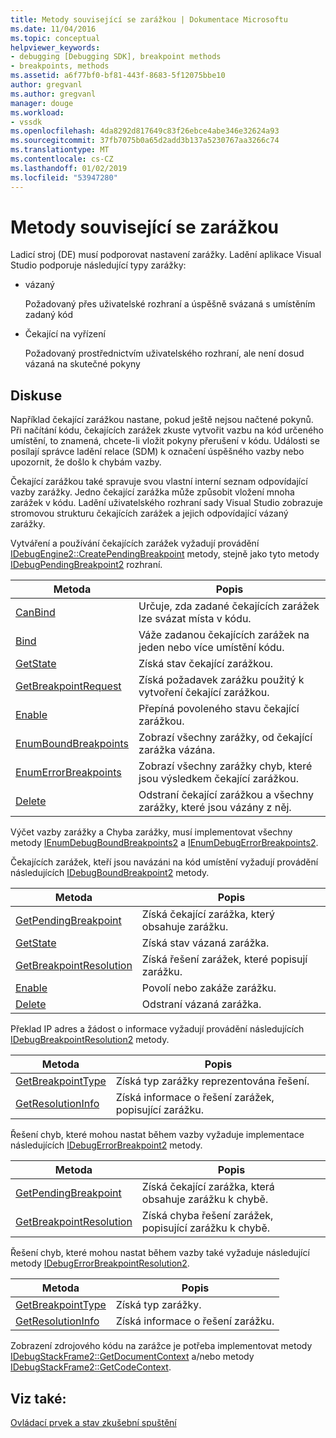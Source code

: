 ```yaml
---
title: Metody související se zarážkou | Dokumentace Microsoftu
ms.date: 11/04/2016
ms.topic: conceptual
helpviewer_keywords:
- debugging [Debugging SDK], breakpoint methods
- breakpoints, methods
ms.assetid: a6f77bf0-bf81-443f-8683-5f12075bbe10
author: gregvanl
ms.author: gregvanl
manager: douge
ms.workload:
- vssdk
ms.openlocfilehash: 4da8292d817649c83f26ebce4abe346e32624a93
ms.sourcegitcommit: 37fb7075b0a65d2add3b137a5230767aa3266c74
ms.translationtype: MT
ms.contentlocale: cs-CZ
ms.lasthandoff: 01/02/2019
ms.locfileid: "53947280"
---
```

# <a name="breakpoint-related-methods"></a>Metody související se zarážkou
Ladicí stroj (DE) musí podporovat nastavení zarážky. Ladění aplikace Visual Studio podporuje následující typy zarážky:  
  
-   vázaný  
  
     Požadovaný přes uživatelské rozhraní a úspěšně svázaná s umístěním zadaný kód  
  
-   Čekající na vyřízení  
  
     Požadovaný prostřednictvím uživatelského rozhraní, ale není dosud vázaná na skutečné pokyny  
  
## <a name="discussion"></a>Diskuse  
 Například čekající zarážkou nastane, pokud ještě nejsou načtené pokynů. Při načítání kódu, čekajících zarážek zkuste vytvořit vazbu na kód určeného umístění, to znamená, chcete-li vložit pokyny přerušení v kódu. Události se posílají správce ladění relace (SDM) k označení úspěšného vazby nebo upozornit, že došlo k chybám vazby.  
  
 Čekající zarážkou také spravuje svou vlastní interní seznam odpovídající vazby zarážky. Jedno čekající zarážka může způsobit vložení mnoha zarážek v kódu. Ladění uživatelského rozhraní sady Visual Studio zobrazuje stromovou strukturu čekajících zarážek a jejich odpovídající vázaný zarážky.  
  
 Vytváření a používání čekajících zarážek vyžadují provádění [IDebugEngine2::CreatePendingBreakpoint](../../extensibility/debugger/reference/idebugengine2-creatependingbreakpoint.md) metody, stejně jako tyto metody [IDebugPendingBreakpoint2](../../extensibility/debugger/reference/idebugpendingbreakpoint2.md) rozhraní.  
  
|Metoda|Popis|  
|------------|-----------------|  
|[CanBind](../../extensibility/debugger/reference/idebugpendingbreakpoint2-canbind.md)|Určuje, zda zadané čekajících zarážek lze svázat místa v kódu.|  
|[Bind](../../extensibility/debugger/reference/idebugpendingbreakpoint2-bind.md)|Váže zadanou čekajících zarážek na jeden nebo více umístění kódu.|  
|[GetState](../../extensibility/debugger/reference/idebugpendingbreakpoint2-getstate.md)|Získá stav čekající zarážkou.|  
|[GetBreakpointRequest](../../extensibility/debugger/reference/idebugpendingbreakpoint2-getbreakpointrequest.md)|Získá požadavek zarážku použitý k vytvoření čekající zarážkou.|  
|[Enable](../../extensibility/debugger/reference/idebugpendingbreakpoint2-enable.md)|Přepíná povoleného stavu čekající zarážkou.|  
|[EnumBoundBreakpoints](../../extensibility/debugger/reference/idebugpendingbreakpoint2-enumboundbreakpoints.md)|Zobrazí všechny zarážky, od čekající zarážka vázána.|  
|[EnumErrorBreakpoints](../../extensibility/debugger/reference/idebugpendingbreakpoint2-enumerrorbreakpoints.md)|Zobrazí všechny zarážky chyb, které jsou výsledkem čekající zarážkou.|  
|[Delete](../../extensibility/debugger/reference/idebugpendingbreakpoint2-delete.md)|Odstraní čekající zarážkou a všechny zarážky, které jsou vázány z něj.|  
  
 Výčet vazby zarážky a Chyba zarážky, musí implementovat všechny metody [IEnumDebugBoundBreakpoints2](../../extensibility/debugger/reference/ienumdebugboundbreakpoints2.md) a [IEnumDebugErrorBreakpoints2](../../extensibility/debugger/reference/ienumdebugerrorbreakpoints2.md).  
  
 Čekajících zarážek, kteří jsou navázáni na kód umístění vyžadují provádění následujících [IDebugBoundBreakpoint2](../../extensibility/debugger/reference/idebugboundbreakpoint2.md) metody.  
  
|Metoda|Popis|  
|------------|-----------------|  
|[GetPendingBreakpoint](../../extensibility/debugger/reference/idebugboundbreakpoint2-getpendingbreakpoint.md)|Získá čekající zarážka, který obsahuje zarážku.|  
|[GetState](../../extensibility/debugger/reference/idebugboundbreakpoint2-getstate.md)|Získá stav vázaná zarážka.|  
|[GetBreakpointResolution](../../extensibility/debugger/reference/idebugboundbreakpoint2-getbreakpointresolution.md)|Získá řešení zarážek, které popisují zarážku.|  
|[Enable](../../extensibility/debugger/reference/idebugboundbreakpoint2-enable.md)|Povolí nebo zakáže zarážku.|  
|[Delete](../../extensibility/debugger/reference/idebugboundbreakpoint2-delete.md)|Odstraní vázaná zarážka.|  
  
 Překlad IP adres a žádost o informace vyžadují provádění následujících [IDebugBreakpointResolution2](../../extensibility/debugger/reference/idebugbreakpointresolution2.md) metody.  
  
|Metoda|Popis|  
|------------|-----------------|  
|[GetBreakpointType](../../extensibility/debugger/reference/idebugbreakpointresolution2-getbreakpointtype.md)|Získá typ zarážky reprezentována řešení.|  
|[GetResolutionInfo](../../extensibility/debugger/reference/idebugbreakpointresolution2-getresolutioninfo.md)|Získá informace o řešení zarážek, popisující zarážku.|  
  
 Řešení chyb, které mohou nastat během vazby vyžaduje implementace následujících [IDebugErrorBreakpoint2](../../extensibility/debugger/reference/idebugerrorbreakpoint2.md) metody.  
  
|Metoda|Popis|  
|------------|-----------------|  
|[GetPendingBreakpoint](../../extensibility/debugger/reference/idebugerrorbreakpoint2-getpendingbreakpoint.md)|Získá čekající zarážka, která obsahuje zarážku k chybě.|  
|[GetBreakpointResolution](../../extensibility/debugger/reference/idebugerrorbreakpoint2-getbreakpointresolution.md)|Získá chyba řešení zarážek, popisující zarážku k chybě.|  
  
 Řešení chyb, které mohou nastat během vazby také vyžaduje následující metody [IDebugErrorBreakpointResolution2](../../extensibility/debugger/reference/idebugerrorbreakpointresolution2.md).  
  
|Metoda|Popis|  
|------------|-----------------|  
|[GetBreakpointType](../../extensibility/debugger/reference/idebugerrorbreakpointresolution2-getbreakpointtype.md)|Získá typ zarážky.|  
|[GetResolutionInfo](../../extensibility/debugger/reference/idebugerrorbreakpointresolution2-getresolutioninfo.md)|Získá informace o řešení zarážku.|  
  
 Zobrazení zdrojového kódu na zarážce je potřeba implementovat metody [IDebugStackFrame2::GetDocumentContext](../../extensibility/debugger/reference/idebugstackframe2-getdocumentcontext.md) a/nebo metody [IDebugStackFrame2::GetCodeContext](../../extensibility/debugger/reference/idebugstackframe2-getcodecontext.md).  
  
## <a name="see-also"></a>Viz také:  
 [Ovládací prvek a stav zkušební spuštění](../../extensibility/debugger/execution-control-and-state-evaluation.md)